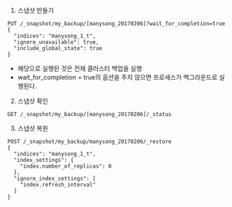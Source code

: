 
1. 스냅샷 만들기
```
PUT /_snapshot/my_backup/[manysong_20170206]?wait_for_completion=true
{
  "indices": "manysong_1_t",
  "ignore_unavailable": true,
  "include_global_state": true
}
```
* 해당으로 실행된 것은 전체 클러스터 백업을 실행
* wait_for_completion = true의 옵션을 주지 않으면 프로세스가 백그라운드로 실행된다.


2. 스냅샷 확인
```
GET /_snapshot/my_backup/[manysong_20170206]/_status
```

3. 스냅샷 복원
```
POST /_snapshot/my_backup/manysong_20170206/_restore
{
  "indices": "manysong_1_t",
  "index_settings": {
    "index.number_of_replicas": 0
  },
  "ignore_index_settings": [
    "index.refresh_interval"
  ]
}
```
